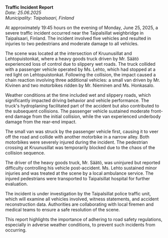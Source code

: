 

**Traffic Incident Report**  
*Date: 25.06.2025*  
*Municipality: Taipalsaari, Finland*

At approximately 19:45 hours on the evening of Monday, June 25, 2025, a severe traffic incident occurred near the Taipalsillat weighbridge in Taipalsaari, Finland. The incident involved five vehicles and resulted in injuries to two pedestrians and moderate damage to all vehicles.

The scene was located at the intersection of Kruunusillat and Lehtopuistonkat, where a heavy goods truck driven by Mr. Säätö experienced loss of control due to slippery wet roads. The truck collided with a passenger vehicle operated by Ms. Lehto, which had stopped at a red light on Lehtopuistonkat. Following the collision, the impact caused a chain reaction involving three additional vehicles: a small van driven by Mr. Kivinen and two motorbikes ridden by Mr. Nieminen and Ms. Honkasalo.

Weather conditions at the time included wet and slippery roads, which significantly impacted driving behavior and vehicle performance. The truck's hydroplaning facilitated part of the accident but also contributed to the subsequent collisions. The passenger vehicle sustained moderate front-end damage from the initial collision, while the van experienced underbody damage from the rear-end impact.

The small van was struck by the passenger vehicle first, causing it to veer off the road and collide with another motorbike in a narrow alley. Both motorbikes were severely injured during the incident. The pedestrian crossing at Kruunusillat was temporarily blocked due to the chaos of the collision sequence.

The driver of the heavy goods truck, Mr. Säätö, was uninjured but reported difficulty controlling his vehicle post-accident. Ms. Lehto sustained minor injuries and was treated at the scene by a local ambulance service. The injured pedestrians were transported to Taipalsillat hospital for further evaluation.

The incident is under investigation by the Taipalsillat police traffic unit, which will examine all vehicles involved, witness statements, and accident reconstruction data. Authorities are collaborating with local firemen and medical teams to ensure a safe resolution of the scene.

This report highlights the importance of adhering to road safety regulations, especially in adverse weather conditions, to prevent such incidents from occurring.